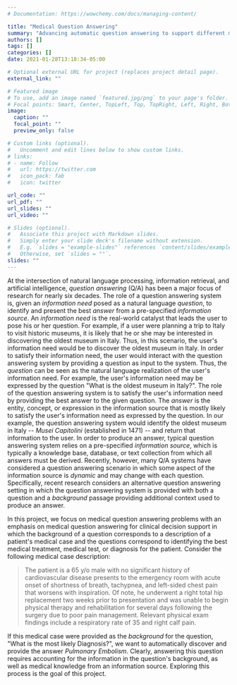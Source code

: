 ```yaml
---
# Documentation: https://wowchemy.com/docs/managing-content/

title: "Medical Question Answering"
summary: "Advancing automatic question answering to support different medical use cases including clinical decision support, consumer question answering, and literature review"
authors: []
tags: []
categories: []
date: 2021-01-28T13:18:34-05:00

# Optional external URL for project (replaces project detail page).
external_link: ""

# Featured image
# To use, add an image named `featured.jpg/png` to your page's folder.
# Focal points: Smart, Center, TopLeft, Top, TopRight, Left, Right, BottomLeft, Bottom, BottomRight.
image:
  caption: ""
  focal_point: ""
  preview_only: false

# Custom links (optional).
#   Uncomment and edit lines below to show custom links.
# links:
# - name: Follow
#   url: https://twitter.com
#   icon_pack: fab
#   icon: twitter

url_code: ""
url_pdf: ""
url_slides: ""
url_video: ""

# Slides (optional).
#   Associate this project with Markdown slides.
#   Simply enter your slide deck's filename without extension.
#   E.g. `slides = "example-slides"` references `content/slides/example-slides.md`.
#   Otherwise, set `slides = ""`.
slides: ""
---
```

At the intersection of natural language processing, information retrieval, and artificial intelligence, *question answering* (Q/A) has been a major focus of research for nearly six decades. The role of a question answering system is, given an _information need_ posed as a natural language _question_, to identify and present the best _answer_ from a pre-specified _information source_. An _information need_ is the real-world catalyst that leads the user to pose his or her question. For example, if a user were planning a trip to Italy to visit historic museums, it is likely that he or she may be interested in discovering the oldest museum in Italy. Thus, in this scenario, the user's information need would be to discover the oldest museum in Italy. In order to satisfy their information  need, the user would interact with the question answering system by providing a question as input to the system. Thus, the _question_ can be seen as the natural language realization of the user's information  need. For example, the user's information need may be expressed by the question "What is the oldest museum in Italy?". The role of the question answering system is to satisfy the user's information need by providing the best answer to the given question. The _answer_ is the entity, concept, or expression in the information source that is mostly likely to satisfy the user's information need as expressed by the question. In our example, the question answering system would identify the oldest museum in Italy -- _Musei Capitolini_ (established in 1471) -- and return that information to the user. In order to produce an answer, typical question answering system relies on a pre-specified _information source_, which is typically a knowledge base, database, or text collection from which all answers must be derived. Recently, however, many Q/A systems have considered a question answering scenario in which some aspect of the information source is _dynamic_ and may change with each question. Specifically, recent research considers an alternative question answering setting in which the question answering system is provided with both a question and a _background_ passage providing additional context used to produce an answer.

In this project, we focus on medical question answering problems with an emphasis on medical question answering for clinical decision support in which the background of a question corresponds to a description of a patient's medical case and the questions correspond to identifying the best medical treatment, medical test, or diagnosis for the patient. Consider the following medical case description:
> The patient is a 65 y/o male with no significant history of cardiovascular disease presents to the emergency room with acute onset of shortness of breath, tachypnea, and left-sided chest pain that worsens with inspiration. Of note, he underwent a right total hip replacement two weeks prior to presentation and  was unable to begin physical therapy and rehabilitation for several days following the surgery due to poor pain management. Relevant physical exam findings include a respiratory rate of 35 and right calf pain.

If this medical case were provided as the _background_ for the question, "What is the most likely Diagnosis?", we want to automatically discover and provide the answer _Pulmonary Embolism_. Clearly, answering this question requires accounting for the information in the question's background, as well as medical knowledge from an information source. Exploring this process is the goal of this project.